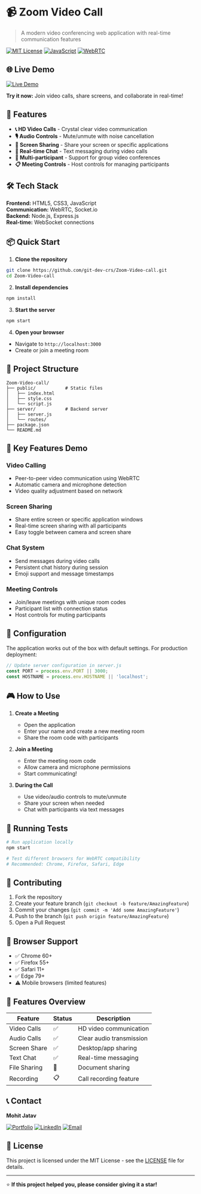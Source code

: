 # 📹 Zoom Video Call

> A modern video conferencing web application with real-time communication features

[![MIT License](https://img.shields.io/badge/License-MIT-green.svg)](https://choosealicense.com/licenses/mit/)
[![JavaScript](https://img.shields.io/badge/JavaScript-F7DF1E?style=flat&logo=javascript&logoColor=black)](https://developer.mozilla.org/en-US/docs/Web/JavaScript)
[![WebRTC](https://img.shields.io/badge/WebRTC-333333?style=flat&logo=webrtc&logoColor=white)](https://webrtc.org/)

## 🌐 Live Demo

[![Live Demo](https://img.shields.io/badge/Live%20Demo-4285F4?style=for-the-badge&logo=google-chrome&logoColor=white)](https://zoom-video-call-demo.vercel.app/)

**Try it now:** Join video calls, share screens, and collaborate in real-time!

## 🚀 Features

- **📞 HD Video Calls** - Crystal clear video communication
- **🎙️ Audio Controls** - Mute/unmute with noise cancellation
- **📱 Screen Sharing** - Share your screen or specific applications
- **💬 Real-time Chat** - Text messaging during video calls
- **👥 Multi-participant** - Support for group video conferences
- **📋 Meeting Controls** - Host controls for managing participants

## 🛠️ Tech Stack

**Frontend:** HTML5, CSS3, JavaScript  
**Communication:** WebRTC, Socket.io  
**Backend:** Node.js, Express.js  
**Real-time:** WebSocket connections  

## 📦 Quick Start

1. **Clone the repository**
```bash
git clone https://github.com/git-dev-crs/Zoom-Video-call.git
cd Zoom-Video-call
```

2. **Install dependencies**
```bash
npm install
```

3. **Start the server**
```bash
npm start
```

4. **Open your browser**
- Navigate to `http://localhost:3000`
- Create or join a meeting room

## 📁 Project Structure

```
Zoom-Video-call/
├── public/           # Static files
│   ├── index.html
│   ├── style.css
│   └── script.js
├── server/           # Backend server
│   ├── server.js
│   └── routes/
├── package.json
└── README.md
```

## 🎯 Key Features Demo

### Video Calling
- Peer-to-peer video communication using WebRTC
- Automatic camera and microphone detection
- Video quality adjustment based on network

### Screen Sharing
- Share entire screen or specific application windows
- Real-time screen sharing with all participants
- Easy toggle between camera and screen share

### Chat System
- Send messages during video calls
- Persistent chat history during session
- Emoji support and message timestamps

### Meeting Controls
- Join/leave meetings with unique room codes
- Participant list with connection status
- Host controls for muting participants

## 🔧 Configuration

The application works out of the box with default settings. For production deployment:

```javascript
// Update server configuration in server.js
const PORT = process.env.PORT || 3000;
const HOSTNAME = process.env.HOSTNAME || 'localhost';
```

## 🎮 How to Use

1. **Create a Meeting**
   - Open the application
   - Enter your name and create a new meeting room
   - Share the room code with participants

2. **Join a Meeting**
   - Enter the meeting room code
   - Allow camera and microphone permissions
   - Start communicating!

3. **During the Call**
   - Use video/audio controls to mute/unmute
   - Share your screen when needed
   - Chat with participants via text messages

## 🧪 Running Tests

```bash
# Run application locally
npm start

# Test different browsers for WebRTC compatibility
# Recommended: Chrome, Firefox, Safari, Edge
```

## 🤝 Contributing

1. Fork the repository
2. Create your feature branch (`git checkout -b feature/AmazingFeature`)
3. Commit your changes (`git commit -m 'Add some AmazingFeature'`)
4. Push to the branch (`git push origin feature/AmazingFeature`)
5. Open a Pull Request

## 🔧 Browser Support

- ✅ Chrome 60+
- ✅ Firefox 55+
- ✅ Safari 11+
- ✅ Edge 79+
- ⚠️ Mobile browsers (limited features)

## 📱 Features Overview

| Feature | Status | Description |
|---------|--------|-------------|
| Video Calls | ✅ | HD video communication |
| Audio Calls | ✅ | Clear audio transmission |
| Screen Share | ✅ | Desktop/app sharing |
| Text Chat | ✅ | Real-time messaging |
| File Sharing | 🔄 | Document sharing |
| Recording | 📋 | Call recording feature |

## 📞 Contact

**Mohit Jatav**

[![Portfolio](https://img.shields.io/badge/Portfolio-FF5722?style=flat&logo=todoist&logoColor=white)](https://mohit-portfolio-teal.vercel.app/)
[![LinkedIn](https://img.shields.io/badge/LinkedIn-0077B5?style=flat&logo=linkedin&logoColor=white)](https://www.linkedin.com/in/mohit-jatav-6819a0260/)
[![Email](https://img.shields.io/badge/Email-D14836?style=flat&logo=gmail&logoColor=white)](mailto:mohitjatav326@gmail.com)

## 📄 License

This project is licensed under the MIT License - see the [LICENSE](LICENSE) file for details.

---

⭐ **If this project helped you, please consider giving it a star!**
